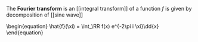 The **Fourier transform** is an [[integral transform]] of a function $f$ is given by decomposition of [[sine wave]]

\begin{equation}
\hat{f}(\xi) = \int_\RR f(x) e^{-2\pi i \xi}\dd{x}
\end{equation}

